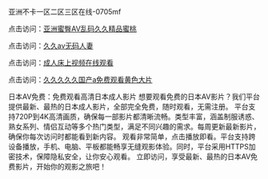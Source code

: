 亚洲不卡一区二区三区在线-0705mf

点击访问：<a href="https://rtj-3zo.pages.dev/">亚洲蜜臀AV乱码久久精品蜜桃</a>

点击访问：<a href="https://vassv.pages.dev/">久久av无码人妻</a>

点击访问：<a href="https://gsd-agv.pages.dev/">成人床上视频在线观看</a>

点击访问：<a href="https://gda-c7m.pages.dev/">久久久久久国产a免费观看黄色大片</a>

日本AV免费：免费观看高清日本成人影片
想要观看免费的日本AV影片？我们平台提供最新、最热的日本成人影片，全部完全免费，随时观看，无需注册。
平台支持720P到4K高清画质，确保每一部影片都清晰流畅。类型丰富，涵盖制服诱惑、熟女系列、情侣互动等多个热门类型，满足不同兴趣的需求。每周更新最新影片，确保你每次访问时都能看到新内容。
观看非常简单，点击播放即看。平台支持跨设备播放，手机、电脑、平板都能畅享无缝观影体验。同时，平台采用HTTPS加密技术，保障隐私安全，让你安心观看。
立即访问，享受最新、最热的日本AV免费影片，开始你的观影之旅吧！

<span style="display:none;">[Canonical link](）</span>


